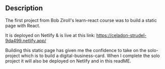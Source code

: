 ## Description
The first project from Bob Ziroll's learn-react course was to build a static page with React.

It is deployed on Netlify & is live at this link: https://celadon-strudel-9da499.netlify.app/

Building this static page has given me the confidence to take on the solo-project which is to build a digital-business-card.
When I complete the solo project it will also be deployed on Netlify and in this readME.